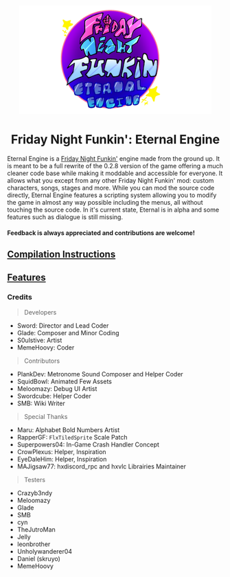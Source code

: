 <p align="center">
    <img src="art/logo.png" width="450"/>
    <h1 align="center">Friday Night Funkin': Eternal Engine</h1>
</p>

Eternal Engine is a [Friday Night Funkin'](https://github.com/FunkinCrew/Funkin) engine made from the ground up.
It is meant to be a full rewrite of the 0.2.8 version of the game offering a much cleaner code base while making it moddable and accessible for everyone.
It allows what you except from any other Friday Night Funkin' mod: custom characters, songs, stages and more. While you can mod the source code directly, Eternal Engine features a scripting system allowing you to modify the game in almost any way possible including the menus, all without touching the source code.
In it's current state, Eternal is in alpha and some features such as dialogue is still missing.
<h4>Feedback is always appreciated and contributions are welcome!</h4>

## [Compilation Instructions](https://github.com/Sword352/FNF-EternalEngine/blob/master/wiki/COMPILATION.md)
## [Features](https://github.com/Sword352/FNF-EternalEngine/blob/master/wiki/FEATURES.md)

### Credits
> Developers
- Sword: Director and Lead Coder
- Glade: Composer and Minor Coding
- S0ulstive: Artist
- MemeHoovy: Coder

> Contributors
- PlankDev: Metronome Sound Composer and Helper Coder
- SquidBowl: Animated Few Assets
- Meloomazy: Debug UI Artist
- Swordcube: Helper Coder
- SMB: Wiki Writer

> Special Thanks
- Maru: Alphabet Bold Numbers Artist
- RapperGF: `FlxTiledSprite` Scale Patch
- Superpowers04: In-Game Crash Handler Concept
- CrowPlexus: Helper, Inspiration
- EyeDaleHim: Helper, Inspiration
- MAJigsaw77: hxdiscord_rpc and hxvlc Librairies Maintainer

> Testers
- Crazyb3ndy
- Meloomazy
- Glade
- SMB
- cyn
- TheJutroMan
- Jelly
- leonbrother
- Unholywanderer04
- Daniel (skruyo)
- MemeHoovy